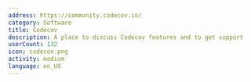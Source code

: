 ```yaml
---
address: https://community.codecov.io/
category: Software
title: Codecov
description: A place to discuss Codecov features and to get support
userCount: 132
icon: codecov.png
activity: medium
language: en_US
---
```

